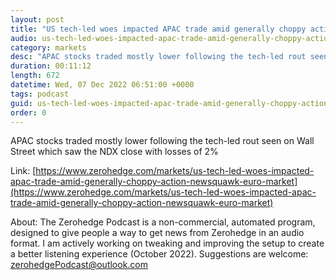 ```yaml
---
layout: post
title: "US tech-led woes impacted APAC trade amid generally choppy action - Newsquawk Euro Market Open"
audio: us-tech-led-woes-impacted-apac-trade-amid-generally-choppy-action-newsquawk-euro-market-0
category: markets
desc: "APAC stocks traded mostly lower following the tech-led rout seen on Wall Street which saw the NDX close with losses of 2%"
duration: 00:11:12
length: 672
datetime: Wed, 07 Dec 2022 06:51:00 +0000
tags: podcast
guid: us-tech-led-woes-impacted-apac-trade-amid-generally-choppy-action-newsquawk-euro-market-0
order: 0
---
```

APAC stocks traded mostly lower following the tech-led rout seen on Wall Street which saw the NDX close with losses of 2%

Link: [https://www.zerohedge.com/markets/us-tech-led-woes-impacted-apac-trade-amid-generally-choppy-action-newsquawk-euro-market](https://www.zerohedge.com/markets/us-tech-led-woes-impacted-apac-trade-amid-generally-choppy-action-newsquawk-euro-market)

About: The Zerohedge Podcast is a non-commercial, automated program, designed to give people a way to get news from Zerohedge in an audio format.  I am actively working on tweaking and improving the setup to create a better listening experience (October 2022).  Suggestions are welcome: [zerohedgePodcast@outlook.com](mailto:zerohedgePodcast@outlook.com)